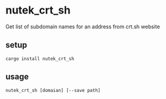 # nutek_crt_sh
Get list of subdomain names for an address from crt.sh website

## setup

```shell
cargo install nutek_crt_sh
```

## usage

```shell
nutek_crt_sh [domaian] [--save path]
```
